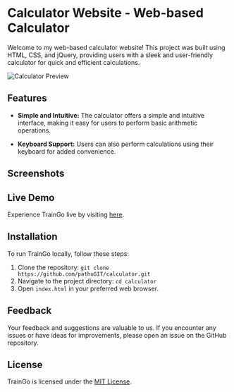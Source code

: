 # Calculator Website - Web-based Calculator

Welcome to my web-based calculator website! This project was built using HTML, CSS, and jQuery, providing users with a sleek and user-friendly calculator for quick and efficient calculations.

![Calculator Preview](Capture.JPG)


## Features

- **Simple and Intuitive:** The calculator offers a simple and intuitive interface, making it easy for users to perform basic arithmetic operations.

- **Keyboard Support:** Users can also perform calculations using their keyboard for added convenience.

## Screenshots


## Live Demo

Experience TrainGo live by visiting [here](https://pathugit.github.io/calculator/).

## Installation

To run TrainGo locally, follow these steps:

1. Clone the repository: `git clone https://github.com/pathuGIT/calculator.git`
2. Navigate to the project directory: `cd calculator`
3. Open `index.html` in your preferred web browser.

## Feedback

Your feedback and suggestions are valuable to us. If you encounter any issues or have ideas for improvements, please open an issue on the GitHub repository.

## License

TrainGo is licensed under the [MIT License](LICENSE).
